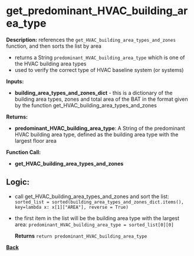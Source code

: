 # get_predominant_HVAC_building_area_type

**Description:** references the `get_HVAC_building_area_types_and_zones` function, and then sorts the list by area
- returns a String `predominant_HVAC_building_area_type` which is one of the HVAC building area types
- used to verify the correct type of HVAC baseline system (or systems)

**Inputs:**  
- **building_area_types_and_zones_dict** - this is a dictionary of the building area types, zones and total area of the BAT in the format given by the function get_HVAC_building_area_types_and_zones

**Returns:**  
- **predominant_HVAC_building_area_type**: A String of the predominant HVAC building area type, defined as the building area type with the largest floor area
 
**Function Call:** 
- **get_HVAC_building_area_types_and_zones**

## Logic:  

- call get_HVAC_building_area_types_and_zones and sort the list: `sorted_list = sorted(building_area_types_and_zones_dict.items(), key=lambda x: x[1]["AREA"], reverse = True)`
- the first item in the list will be the building area type with the largest area: `predominant_HVAC_building_area_type = sorted_list[0][0]`
	
	 **Returns** `return predominant_HVAC_building_area_type`  

**[Back](../_toc.md)**
